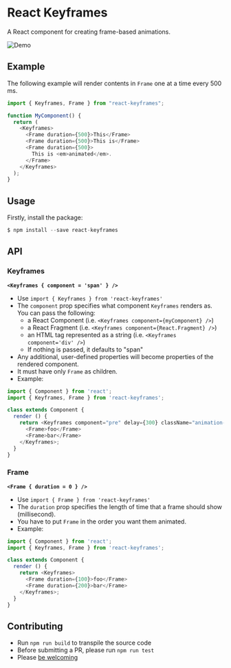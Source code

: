 # React Keyframes

A React component for creating frame-based animations.

![Demo](https://cloud.githubusercontent.com/assets/775227/14613178/24789406-05d6-11e6-8411-6ee929ae3f3e.gif)

## Example

The following example will render contents in `Frame` one at a time every 500 ms.

```js
import { Keyframes, Frame } from "react-keyframes";

function MyComponent() {
  return (
    <Keyframes>
      <Frame duration={500}>This</Frame>
      <Frame duration={500}>This is</Frame>
      <Frame duration={500}>
        This is <em>animated</em>.
      </Frame>
    </Keyframes>
  );
}
```

## Usage

Firstly, install the package:

```js
$ npm install --save react-keyframes
```

## API

### Keyframes

**`<Keyframes { component = 'span' } />`**

- Use `import { Keyframes } from 'react-keyframes'`
- The `component` prop specifies what component `Keyframes` renders as. You can pass the following:
  - a React Component (i.e. `<Keyframes component={myComponent} />`)
  - a React Fragment (i.e. `<Keyframes component={React.Fragment} />`)
  - an HTML tag represented as a string (i.e. `<Keyframes component='div' />`)
  - If nothing is passed, it defaults to "span"
- Any additional, user-defined properties will become properties of the rendered component.
- It must have only `Frame` as children.
- Example:

```js
import { Component } from 'react';
import { Keyframes, Frame } from 'react-keyframes';

class extends Component {
  render () {
    return <Keyframes component="pre" delay={300} className="animation-test">
      <Frame>foo</Frame>
      <Frame>bar</Frame>
    </Keyframes>;
  }
}
```

### Frame

**`<Frame { duration = 0 } />`**

- Use `import { Frame } from 'react-keyframes'`
- The `duration` prop specifies the length of time that a frame should show (millisecond).
- You have to put `Frame` in the order you want them animated.
- Example:

```js
import { Component } from 'react';
import { Keyframes, Frame } from 'react-keyframes';

class extends Component {
  render () {
    return <Keyframes>
      <Frame duration={100}>foo</Frame>
      <Frame duration={200}>bar</Frame>
    </Keyframes>;
  }
}
```

## Contributing

- Run `npm run build` to transpile the source code
- Before submitting a PR, please run `npm run test`
- Please [be welcoming](http://contributor-covenant.org/)
